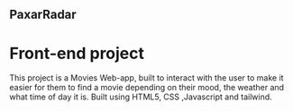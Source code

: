 ## PaxarRadar

# Front-end project
This project is a Movies Web-app, built to interact with the user to make it easier for them to find a movie depending on their mood, the weather and what time of day it is. 
Built using HTML5, CSS ,Javascript and tailwind.
